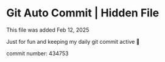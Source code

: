# Git Auto Commit | Hidden File

This file was added Feb 12, 2025

Just for fun and keeping my daily git commit active 🤪

commit number: 434753
